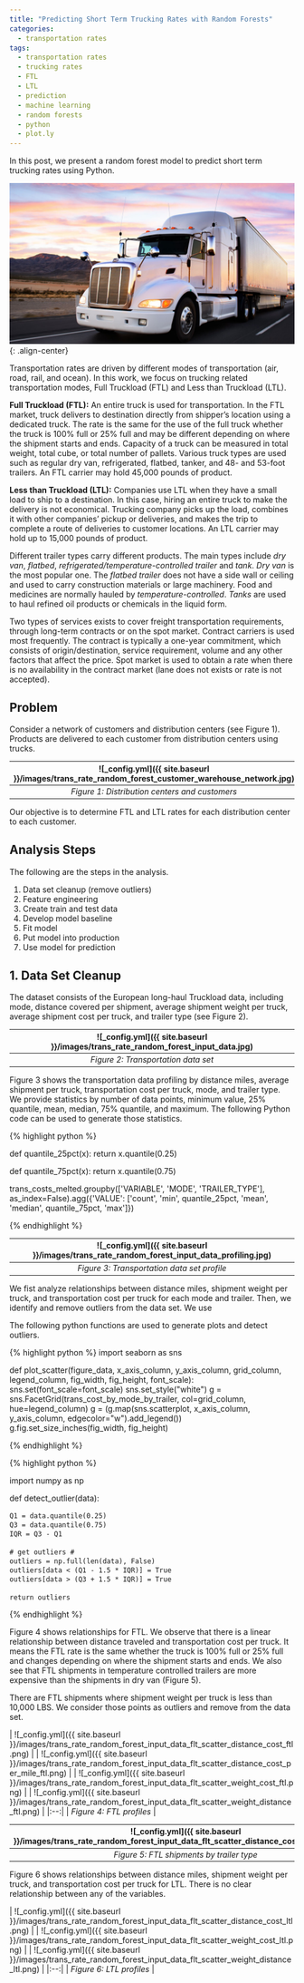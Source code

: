 ```yaml
---
title: "Predicting Short Term Trucking Rates with Random Forests"
categories:
  - transportation rates
tags:
  - transportation rates
  - trucking rates
  - FTL
  - LTL
  - prediction
  - machine learning
  - random forests
  - python
  - plot.ly
--- 
```


In this post, we present a random forest model to predict short term trucking rates using Python.

![image-center](/images/dry_van.jpg){: .align-center}

Transportation rates are driven by different modes of transportation (air, road, rail, and ocean). 
In this work, we focus on trucking related transportation modes, Full Truckload (FTL) and Less than Truckload (LTL).

**Full Truckload (FTL):** An entire truck is used for transportation. 
In the FTL market, truck delivers to destination directly from shipper’s location using a dedicated truck. 
The rate is the same for the use of the full truck whether the truck is 100% full or 
25% full and may be different depending on where the shipment starts and ends. 
Capacity of a truck can be measured in total weight, total cube, or total number of pallets. 
Various truck types are used such as regular dry van, refrigerated, flatbed, tanker, and 48- and 53-foot trailers. 
An FTL carrier may hold 45,000 pounds of product.

**Less than Truckload (LTL):** Companies use LTL when they have a small load to ship to a destination. 
In this case, hiring an entire truck to make the delivery is not economical. 
Trucking company picks up the load, combines it with other companies’ pickup or deliveries, 
and makes the trip to complete a route of deliveries to customer locations. An LTL carrier may 
hold up to 15,000 pounds of product.

Different trailer types carry different products. 
The main types include *dry van*, *flatbed*, *refrigerated/temperature-controlled trailer* and *tank*. 
*Dry van* is the most popular one. The *flatbed trailer* does not have a side wall or ceiling and used to carry 
construction materials or large machinery. Food and medicines are normally hauled by *temperature-controlled*. 
*Tanks* are used to haul refined oil products or chemicals in the liquid form.

Two types of services exists to cover freight transportation requirements, through long-term contracts or 
on the spot market. Contract carriers is used most frequently. The contract is typically a one-year commitment, 
which consists of origin/destination, service requirement, volume and any other factors that affect the price. 
Spot market is used to obtain a rate when there is no availability in the contract market (lane does not exists or 
rate is not accepted).  

## Problem

Consider a network of customers and distribution centers (see Figure 1). 
Products are delivered to each customer from distribution centers using trucks. 

| ![_config.yml]({{ site.baseurl }}/images/trans_rate_random_forest_customer_warehouse_network.jpg) | 
|:--:| 
| *Figure 1: Distribution centers and customers* |

Our objective is to determine FTL and LTL rates for each distribution center to each customer. 

## Analysis Steps

The following are the steps in the analysis. 

1. Data set cleanup (remove outliers)
2. Feature engineering
3. Create train and test data
4. Develop model baseline
5. Fit model
6. Put model into production
7. Use model for prediction

## 1. Data Set Cleanup

The dataset consists of the European long-haul Truckload data, including
mode, distance covered per shipment, average shipment weight per truck, average shipment cost per truck,
and trailer type (see Figure 2). 

| ![_config.yml]({{ site.baseurl }}/images/trans_rate_random_forest_input_data.jpg) | 
|:--:| 
| *Figure 2: Transportation data set* |

Figure 3 shows the transportation data profiling by distance miles, average shipment per truck, 
transportation cost per truck, mode, and trailer type. We provide statistics by number of data points, 
minimum value, 25% quantile, mean, median, 75% quantile, and maximum. The following Python code 
can be used to generate those statistics.

{% highlight python %}

def quantile_25pct(x):
    return x.quantile(0.25)

def quantile_75pct(x):
    return x.quantile(0.75)

trans_costs_melted.groupby(['VARIABLE', 'MODE', 'TRAILER_TYPE'], as_index=False).agg({'VALUE': ['count', 'min', quantile_25pct, 'mean', 'median', quantile_75pct, 'max']})

{% endhighlight %}

| ![_config.yml]({{ site.baseurl }}/images/trans_rate_random_forest_input_data_profiling.jpg) | 
|:--:| 
| *Figure 3: Transportation data set profile* |

We fist analyze relationships between distance miles, shipment weight per truck, and
transportation cost per truck for each mode and trailer. Then, we identify and remove outliers
from the data set. We use 

The following python functions
are used to generate plots and detect outliers.

{% highlight python %}
import seaborn as sns

def plot_scatter(figure_data, x_axis_column, y_axis_column, grid_column, legend_column, fig_width, fig_height, font_scale):
    sns.set(font_scale=font_scale)
    sns.set_style("white")
    g = sns.FacetGrid(trans_cost_by_mode_by_trailer, col=grid_column, hue=legend_column)
    g = (g.map(sns.scatterplot, x_axis_column, y_axis_column, edgecolor="w").add_legend())
    g.fig.set_size_inches(fig_width, fig_height)

{% endhighlight %}

{% highlight python %}

import numpy as np

def detect_outlier(data):
    
    Q1 = data.quantile(0.25)
    Q3 = data.quantile(0.75)
    IQR = Q3 - Q1
    
    # get outliers #
    outliers = np.full(len(data), False)
    outliers[data < (Q1 - 1.5 * IQR)] = True
    outliers[data > (Q3 + 1.5 * IQR)] = True
    
    return outliers

{% endhighlight %}

Figure 4 shows relationships for FTL. We observe that there is a linear relationship between distance traveled
and transportation cost per truck. It means the FTL rate is the same whether the truck is 100% full or 25% full
and changes depending on where the shipment starts and ends. We also see that FTL shipments in temperature controlled
trailers are more expensive than the shipments in dry van (Figure 5).

There are FTL shipments where shipment weight per truck is less than 10,000 LBS. 
We consider those points as outliers and remove from the data set. 

| ![_config.yml]({{ site.baseurl }}/images/trans_rate_random_forest_input_data_flt_scatter_distance_cost_ftl.png) | 
| ![_config.yml]({{ site.baseurl }}/images/trans_rate_random_forest_input_data_flt_scatter_distance_cost_per_mile_ftl.png) | 
| ![_config.yml]({{ site.baseurl }}/images/trans_rate_random_forest_input_data_flt_scatter_weight_cost_ftl.png) | 
| ![_config.yml]({{ site.baseurl }}/images/trans_rate_random_forest_input_data_flt_scatter_weight_distance_ftl.png) | 
|:--:| 
| *Figure 4: FTL profiles* |

| ![_config.yml]({{ site.baseurl }}/images/trans_rate_random_forest_input_data_flt_scatter_distance_cost_ftl_trailer.png) | 
|:--:| 
| *Figure 5: FTL shipments by trailer type* |

Figure 6 shows relationships between distance miles, shipment weight per truck, and
transportation cost per truck for LTL. There is no clear relationship between any of the variables. 

| ![_config.yml]({{ site.baseurl }}/images/trans_rate_random_forest_input_data_flt_scatter_distance_cost_ltl.png) | 
| ![_config.yml]({{ site.baseurl }}/images/trans_rate_random_forest_input_data_flt_scatter_weight_cost_ltl.png) | 
| ![_config.yml]({{ site.baseurl }}/images/trans_rate_random_forest_input_data_flt_scatter_weight_distance_ltl.png) | 
|:--:| 
| *Figure 6: LTL profiles* |